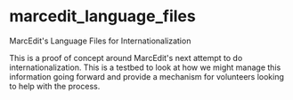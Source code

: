 marcedit_language_files
=======================

MarcEdit's Language Files for Internationalization

This is a proof of concept around MarcEdit's next attempt to do internationalization.  This is a testbed to look at how we might manage this information going forward and provide a mechanism for volunteers looking to help with the process.
